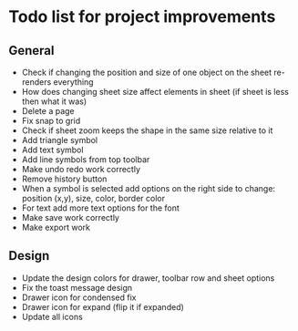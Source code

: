 # Todo list for project improvements

## General

- Check if changing the position and size of one object on the sheet re-renders everything
- How does changing sheet size affect elements in sheet (if sheet is less then what it was)
- Delete a page
- Fix snap to grid
- Check if sheet zoom keeps the shape in the same size relative to it
- Add triangle symbol
- Add text symbol
- Add line symbols from top toolbar
- Make undo redo work correctly
- Remove history button
- When a symbol  is selected add options on the right side to change: position (x,y), size, color, border color
- For text add more text options for the font
- Make save work correctly
- Make export work

## Design

- Update the design colors for drawer, toolbar row and sheet options
- Fix the toast message design
- Drawer icon for condensed fix
- Drawer icon for expand (flip it if expanded)
- Update all icons